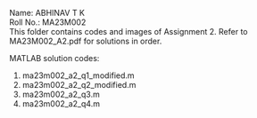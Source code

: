 Name: ABHINAV T K    <br />
Roll No.: MA23M002    <br />
This folder contains codes and images of Assignment 2.
Refer to MA23M002_A2.pdf for solutions in order.

MATLAB solution codes:
1. ma23m002_a2_q1_modified.m
2. ma23m002_a2_q2_modified.m
3. ma23m002_a2_q3.m
4. ma23m002_a2_q4.m
